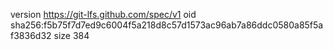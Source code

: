 version https://git-lfs.github.com/spec/v1
oid sha256:f5b75f7d7ed9c6004f5a218d8c57d1573ac96ab7a86ddc0580a85f5af3836d32
size 384
